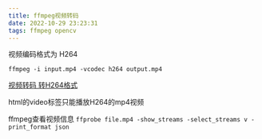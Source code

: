 ```yaml
---
title: ffmpeg视频转码  
date: 2022-10-29 23:23:31  
tags: ffmpeg opencv  
---
```


视频编码格式为 H264
```
ffmpeg -i input.mp4 -vcodec h264 output.mp4  
```
[视频转码 转H264格式](https://blog.csdn.net/flyfor2013/article/details/115529167)

html的video标签只能播放H264的mp4视频


ffmpeg查看视频信息 `ffprobe file.mp4 -show_streams -select_streams v -print_format json` 

